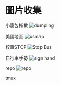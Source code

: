 圖片收集
=======


小籠包指數
![dumpling](https://share.jwint.net/doc/xiaolongbaoindex.jpg)

美國地圖
![usmap](https://share.jwint.net/doc/united-states-map.png)

校車STOP
![Stop Bus](https://share.jwint.net/doc/SchoolBusStopRule.png)

自行車手勢
![sign hand](https://share.jwint.net/doc/handIndex.png)

repo
![repo](https://share.jwint.net/doc/pic/allcodeinone.png)

tmux
